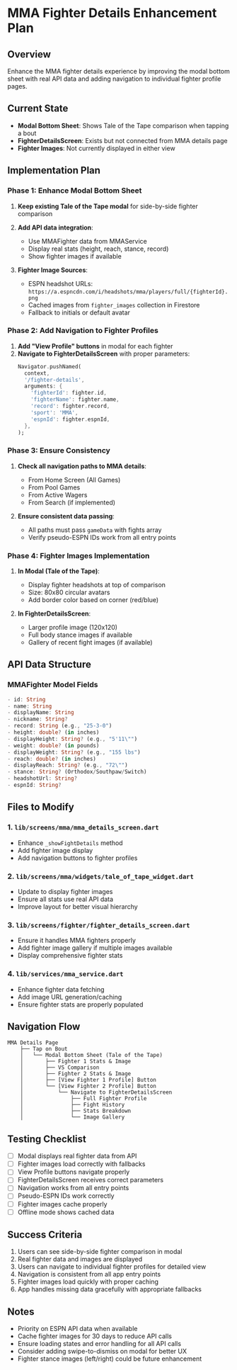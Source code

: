 # MMA Fighter Details Enhancement Plan

## Overview
Enhance the MMA fighter details experience by improving the modal bottom sheet with real API data and adding navigation to individual fighter profile pages.

## Current State
- **Modal Bottom Sheet**: Shows Tale of the Tape comparison when tapping a bout
- **FighterDetailsScreen**: Exists but not connected from MMA details page
- **Fighter Images**: Not currently displayed in either view

## Implementation Plan

### Phase 1: Enhance Modal Bottom Sheet
1. **Keep existing Tale of the Tape modal** for side-by-side fighter comparison
2. **Add API data integration**:
   - Use MMAFighter data from MMAService
   - Display real stats (height, reach, stance, record)
   - Show fighter images if available

3. **Fighter Image Sources**:
   - ESPN headshot URLs: `https://a.espncdn.com/i/headshots/mma/players/full/{fighterId}.png`
   - Cached images from `fighter_images` collection in Firestore
   - Fallback to initials or default avatar

### Phase 2: Add Navigation to Fighter Profiles
1. **Add "View Profile" buttons** in modal for each fighter
2. **Navigate to FighterDetailsScreen** with proper parameters:
   ```dart
   Navigator.pushNamed(
     context,
     '/fighter-details',
     arguments: {
       'fighterId': fighter.id,
       'fighterName': fighter.name,
       'record': fighter.record,
       'sport': 'MMA',
       'espnId': fighter.espnId,
     },
   );
   ```

### Phase 3: Ensure Consistency
1. **Check all navigation paths to MMA details**:
   - From Home Screen (All Games)
   - From Pool Games
   - From Active Wagers
   - From Search (if implemented)

2. **Ensure consistent data passing**:
   - All paths must pass `gameData` with fights array
   - Verify pseudo-ESPN IDs work from all entry points

### Phase 4: Fighter Images Implementation
1. **In Modal (Tale of the Tape)**:
   - Display fighter headshots at top of comparison
   - Size: 80x80 circular avatars
   - Add border color based on corner (red/blue)

2. **In FighterDetailsScreen**:
   - Larger profile image (120x120)
   - Full body stance images if available
   - Gallery of recent fight images (if available)

## API Data Structure

### MMAFighter Model Fields
```dart
- id: String
- name: String
- displayName: String
- nickname: String?
- record: String (e.g., "25-3-0")
- height: double? (in inches)
- displayHeight: String? (e.g., "5'11\"")
- weight: double? (in pounds)
- displayWeight: String? (e.g., "155 lbs")
- reach: double? (in inches)
- displayReach: String? (e.g., "72\"")
- stance: String? (Orthodox/Southpaw/Switch)
- headshotUrl: String?
- espnId: String?
```

## Files to Modify

### 1. `lib/screens/mma/mma_details_screen.dart`
- Enhance `_showFightDetails` method
- Add fighter image display
- Add navigation buttons to fighter profiles

### 2. `lib/screens/mma/widgets/tale_of_tape_widget.dart`
- Update to display fighter images
- Ensure all stats use real API data
- Improve layout for better visual hierarchy

### 3. `lib/screens/fighter/fighter_details_screen.dart`
- Ensure it handles MMA fighters properly
- Add fighter image gallery if multiple images available
- Display comprehensive fighter stats

### 4. `lib/services/mma_service.dart`
- Enhance fighter data fetching
- Add image URL generation/caching
- Ensure fighter stats are properly populated

## Navigation Flow

```
MMA Details Page
    ├── Tap on Bout
    │   └── Modal Bottom Sheet (Tale of the Tape)
    │       ├── Fighter 1 Stats & Image
    │       ├── VS Comparison
    │       ├── Fighter 2 Stats & Image
    │       ├── [View Fighter 1 Profile] Button
    │       └── [View Fighter 2 Profile] Button
    │           └── Navigate to FighterDetailsScreen
    │               ├── Full Fighter Profile
    │               ├── Fight History
    │               ├── Stats Breakdown
    │               └── Image Gallery
```

## Testing Checklist

- [ ] Modal displays real fighter data from API
- [ ] Fighter images load correctly with fallbacks
- [ ] View Profile buttons navigate properly
- [ ] FighterDetailsScreen receives correct parameters
- [ ] Navigation works from all entry points
- [ ] Pseudo-ESPN IDs work correctly
- [ ] Fighter images cache properly
- [ ] Offline mode shows cached data

## Success Criteria

1. Users can see side-by-side fighter comparison in modal
2. Real fighter data and images are displayed
3. Users can navigate to individual fighter profiles for detailed view
4. Navigation is consistent from all app entry points
5. Fighter images load quickly with proper caching
6. App handles missing data gracefully with appropriate fallbacks

## Notes

- Priority on ESPN API data when available
- Cache fighter images for 30 days to reduce API calls
- Ensure loading states and error handling for all API calls
- Consider adding swipe-to-dismiss on modal for better UX
- Fighter stance images (left/right) could be future enhancement